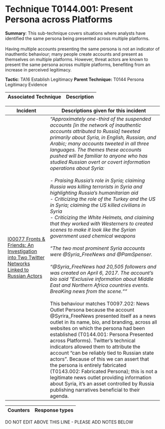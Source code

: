 # Technique T0144.001: Present Persona across Platforms

**Summary**: This sub-technique covers situations where analysts have identified the same persona being presented across multiple platforms.<br><br> Having multiple accounts presenting the same persona is not an indicator of inauthentic behaviour; many people create accounts and present as themselves on multiple platforms. However, threat actors are known to present the same persona across multiple platforms, benefiting from an increase in perceived legitimacy.

**Tactic**: TA16 Establish Legitimacy            **Parent Technique:** T0144 Persona Legitimacy Evidence


| Associated Technique | Description |
| --------- | ------------------------- |



| Incident | Descriptions given for this incident |
| -------- | -------------------- |
| [I00077 Fronts & Friends: An Investigation into Two Twitter Networks Linked to Russian Actors](../../generated_pages/incidents/I00077.md) | <i>“Approximately one-third of the suspended accounts [in the network of inauthentic accounts attributed to Russia] tweeted primarily about Syria, in English, Russian, and Arabic; many accounts tweeted in all three languages. The themes these accounts pushed will be familiar to anyone who has studied Russian overt or covert information operations about Syria: <br> <br>- Praising Russia’s role in Syria; claiming Russia was killing terrorists in Syria and highlighting Russia’s humanitarian aid <br>- Criticizing the role of the Turkey and the US in Syria; claiming the US killed civilians in Syria <br>- Criticizing the White Helmets, and claiming that they worked with Westerners to created scenes to make it look like the Syrian government used chemical weapons <br><br> “The two most prominent Syria accounts were @Syria_FreeNews and @PamSpenser. <br><br> “@Syria_FreeNews had 20,505 followers and was created on April 6, 2017. The account’s bio said “Exclusive information about Middle East and Northern Africa countries events. BreaKing news from the scene.””</i><br><br> This behaviour matches T0097.202: News Outlet Persona because the account @Syrira_FreeNews presented itself as a news outlet in its name, bio, and branding, across all websites on which the persona had been established (T0144.001: Persona Presented across Platforms). Twitter’s technical indicators allowed them to attribute the account “can be reliably tied to Russian state actors”. Because of this we can assert that the persona is entirely fabricated (T0143.002: Fabricated Persona); this is not a legitimate news outlet providing information about Syria, it’s an asset controlled by Russia publishing narratives beneficial to their agenda. |



| Counters | Response types |
| -------- | -------------- |


DO NOT EDIT ABOVE THIS LINE - PLEASE ADD NOTES BELOW